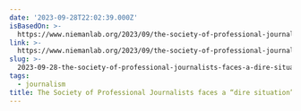 ```yaml
---
date: '2023-09-28T22:02:39.000Z'
isBasedOn: >-
  https://www.niemanlab.org/2023/09/the-society-of-professional-journalists-faces-a-dire-situation/
link: >-
  https://www.niemanlab.org/2023/09/the-society-of-professional-journalists-faces-a-dire-situation/
slug: >-
  2023-09-28-the-society-of-professional-journalists-faces-a-dire-situation-or-nieman-j
tags:
  - journalism
title: The Society of Professional Journalists faces a “dire situation” | Nieman J
---
```


